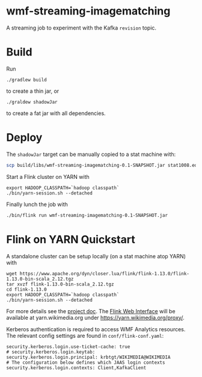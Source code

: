# wmf-streaming-imagematching
A streaming job to experiment with the Kafka `revision` topic.

# Build

Run
```
./gradlew build
```
to create a thin jar, or
```
./graldew shadowJar
```
to create a fat jar with all dependencies.


# Deploy

The `shadowJar` target can be manually copied to a stat machine with:
```bash
scp build/libs/wmf-streaming-imagematching-0.1-SNAPSHOT.jar stat1008.eqiad.wmnet:~/flink-1.13.0/
```

Start a Flink cluster on YARN with
```
export HADOOP_CLASSPATH=`hadoop classpath`
./bin/yarn-session.sh --detached
```

Finally lunch the job with
```bash
./bin/flink run wmf-streaming-imagematching-0.1-SNAPSHOT.jar
```

# Flink on YARN Quickstart

A standalone cluster can be setup locally (on a stat machine atop YARN) with
```
wget https://www.apache.org/dyn/closer.lua/flink/flink-1.13.0/flink-1.13.0-bin-scala_2.12.tgz
tar xvzf flink-1.13.0-bin-scala_2.12.tgz
cd flink-1.13.0 
export HADOOP_CLASSPATH=`hadoop classpath`
./bin/yarn-session.sh --detached
```

For more details see the [project doc](https://ci.apache.org/projects/flink/flink-docs-release-1.13/docs/deployment/resource-providers/standalone/overview/).
The [Flink Web Interface]() will be available at yarn.wikimedia.org under
https://yarn.wikimedia.org/proxy/<applicationId>.

Kerberos authentication is required to access WMF Analytics resources.
The relevant config settings are found in `conf/flink-conf.yaml`:
```properties
security.kerberos.login.use-ticket-cache: true
# security.kerberos.login.keytab:
security.kerberos.login.principal: krbtgt/WIKIMEDIA@WIKIMEDIA
# The configuration below defines which JAAS login contexts
security.kerberos.login.contexts: Client,KafkaClient
```
